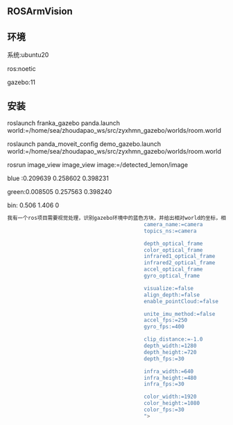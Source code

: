 ## ROSArmVision

## 环境

系统:ubuntu20

ros:noetic

gazebo:11

## 安装









roslaunch franka_gazebo panda.launch  world:=/home/sea/zhoudapao_ws/src/zyxhmn_gazebo/worlds/room.world



roslaunch panda_moveit_config demo_gazebo.launch world:=/home/sea/zhoudapao_ws/src/zyxhmn_gazebo/worlds/room.world



rosrun image_view image_view image:=/detected_lemon/image



blue :0.209639 0.258602 0.398231

green:0.008505 0.257563 0.398240

bin: 0.506 1.406 0





```bash
我有一个ros项目需要视觉处理，识别gazebo环境中的蓝色方块，并给出相对world的坐标，相机的姿态为<origin xyz="0 0.85 1.5" rpy="0 1.5708 0"/>，参数为<xacro:macro name="gazebo_d435i" params=" reference_link
                                            camera_name:=camera
                                            topics_ns:=camera

                                            depth_optical_frame
                                            color_optical_frame
                                            infrared1_optical_frame
                                            infrared2_optical_frame
                                            accel_optical_frame
                                            gyro_optical_frame

                                            visualize:=false
                                            align_depth:=false
                                            enable_pointCloud:=false

                                            unite_imu_method:=false
                                            accel_fps:=250
                                            gyro_fps:=400

                                            clip_distance:=-1.0
                                            depth_width:=1280
                                            depth_height:=720
                                            depth_fps:=30

                                            infra_width:=640
                                            infra_height:=480
                                            infra_fps:=30

                                            color_width:=1920
                                            color_height:=1080
                                            color_fps:=30
                                            ">
```

